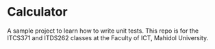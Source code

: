 # Calculator
A sample project to learn how to write unit tests. This repo is for the ITCS371 and ITDS262 classes at the Faculty of ICT, Mahidol University.
